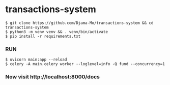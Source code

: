 # transactions-system

```
$ git clone https://github.com/Djama-Mo/transactions-system && cd transactions-system
$ python3 -m venv venv && . venv/bin/activate
$ pip install -r requirements.txt
```
### RUN
```
$ uvicorn main:app --reload
$ celery -A main.celery worker --loglevel=info -Q fund --concurrency=1
```

### Now visit http://localhost:8000/docs
